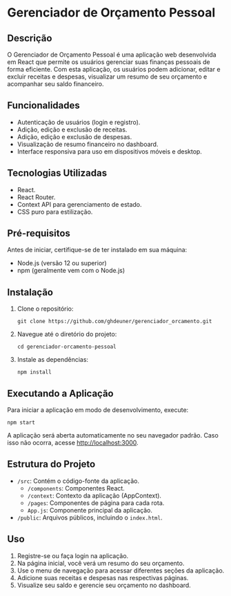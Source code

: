 # Gerenciador de Orçamento Pessoal

## Descrição

O Gerenciador de Orçamento Pessoal é uma aplicação web desenvolvida em React que permite os usuários gerenciar suas finanças pessoais de forma eficiente. Com esta aplicação, os usuários podem adicionar, editar e excluir receitas e despesas, visualizar um resumo de seu orçamento e acompanhar seu saldo financeiro.

## Funcionalidades

- Autenticação de usuários (login e registro).
- Adição, edição e exclusão de receitas.
- Adição, edição e exclusão de despesas.
- Visualização de resumo financeiro no dashboard.
- Interface responsiva para uso em dispositivos móveis e desktop.

## Tecnologias Utilizadas

- React.
- React Router.
- Context API para gerenciamento de estado.
- CSS puro para estilização.

## Pré-requisitos

Antes de iniciar, certifique-se de ter instalado em sua máquina:

- Node.js (versão 12 ou superior)
- npm (geralmente vem com o Node.js)

## Instalação

1. Clone o repositório:
   ```
   git clone https://github.com/ghdeuner/gerenciador_orcamento.git
   ```

2. Navegue até o diretório do projeto:
   ```
   cd gerenciador-orcamento-pessoal
   ```

3. Instale as dependências:
   ```
   npm install
   ```

## Executando a Aplicação

Para iniciar a aplicação em modo de desenvolvimento, execute:

```
npm start
```

A aplicação será aberta automaticamente no seu navegador padrão. Caso isso não ocorra, acesse [http://localhost:3000](http://localhost:3000).

## Estrutura do Projeto

- `/src`: Contém o código-fonte da aplicação.
  - `/components`: Componentes React.
  - `/context`: Contexto da aplicação (AppContext).
  - `/pages`: Componentes de página para cada rota.
  - `App.js`: Componente principal da aplicação.
- `/public`: Arquivos públicos, incluindo o `index.html`.

## Uso

1. Registre-se ou faça login na aplicação.
2. Na página inicial, você verá um resumo do seu orçamento.
3. Use o menu de navegação para acessar diferentes seções da aplicação.
4. Adicione suas receitas e despesas nas respectivas páginas.
5. Visualize seu saldo e gerencie seu orçamento no dashboard.
